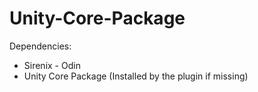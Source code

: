 # Unity-Core-Package

Dependencies: 
- Sirenix - Odin
- Unity Core Package (Installed by the plugin if missing)